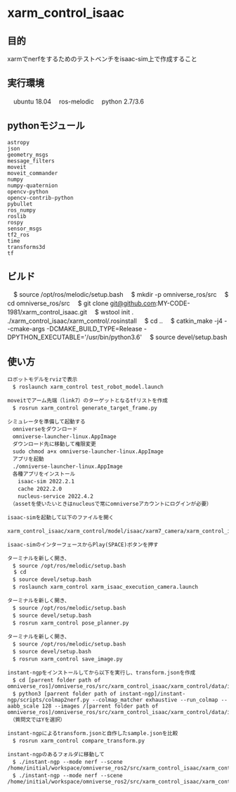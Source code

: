 # xarm_control_isaac
## 目的
xarmでnerfをするためのテストベンチをisaac-sim上で作成すること

## 実行環境
　ubuntu 18.04
　ros-melodic
　python 2.7/3.6

## pythonモジュール
    astropy
    json
    geometry_msgs
    message_filters
    moveit
    moveit_commander
    numpy
    numpy-quaternion
    opencv-python
    opencv-contrib-python
    pybullet
    ros_numpy
    roslib
    rospy
    sensor_msgs
    tf2_ros
    time
    transforms3d
    tf

## ビルド
　$ source /opt/ros/melodic/setup.bash
　$ mkdir -p omniverse_ros/src
　$ cd omniverse_ros/src
　$ git clone git@github.com:MY-CODE-1981/xarm_control_isaac.git
　$ wstool init . ./xarm_control_isaac/xarm_control/.rosinstall
　$ cd ..
　$ catkin_make -j4 --cmake-args -DCMAKE_BUILD_TYPE=Release -DPYTHON_EXECUTABLE='/usr/bin/python3.6'
　$ source devel/setup.bash

## 使い方
```
ロボットモデルをrvizで表示
　$ roslaunch xarm_control test_robot_model.launch

moveitでアーム先端（link7）のターゲットとなるtfリストを作成
　$ rosrun xarm_control generate_target_frame.py

シミュレータを準備して起動する
　omniverseをダウンロード
　omniverse-launcher-linux.AppImage
　ダウンロード先に移動して権限変更
　sudo chmod a+x omniverse-launcher-linux.AppImage
　アプリを起動
　./omniverse-launcher-linux.AppImage
　各種アプリをインストール
　　isaac-sim 2022.2.1
　　cache 2022.2.0
　　nucleus-service 2022.4.2
　（assetを使いたいときはnucleusで常にomniverseアカウントにログインが必要）

isaac-simを起動して以下のファイルを開く
　xarm_control_isaac/xarm_control/model/isaac/xarm7_camera/xarm_control_isaac.usda

isaac-simのインターフェースからPlay(SPACE)ボタンを押す

ターミナルを新しく開き、
　$ source /opt/ros/melodic/setup.bash
  $ cd 
　$ source devel/setup.bash
　$ roslaunch xarm_control xarm_isaac_execution_camera.launch

ターミナルを新しく開き、
　$ source /opt/ros/melodic/setup.bash
　$ source devel/setup.bash
　$ rosrun xarm_control pose_planner.py

ターミナルを新しく開き、
　$ source /opt/ros/melodic/setup.bash
　$ source devel/setup.bash
　$ rosrun xarm_control save_image.py

instant-ngpをインストールしてから以下を実行し、transform.jsonを作成
　$ cd [parrent folder path of omniverse_ros]/omniverse_ros/src/xarm_control_isaac/xarm_control/data/image
　$ python3 [parrent folder path of instant-ngp]/instant-ngp/scripts/colmap2nerf.py --colmap_matcher exhaustive --run_colmap --aabb_scale 128 --images /[parrent folder path of omniverse_ros]/omniverse_ros/src/xarm_control_isaac/xarm_control/data/image
　（質問文ではYを選択）

instant-ngpによるtransform.jsonと自作したsample.jsonを比較
　$ rosrun xarm_control compare_transform.py

instant-ngpのあるフォルダに移動して
　$ ./instant-ngp --mode nerf --scene /home/initial/workspace/omniverse_ros2/src/xarm_control_isaac/xarm_control/data/
　$ ./instant-ngp --mode nerf --scene /home/initial/workspace/omniverse_ros2/src/xarm_control_isaac/xarm_control/data/image2colmap
```
